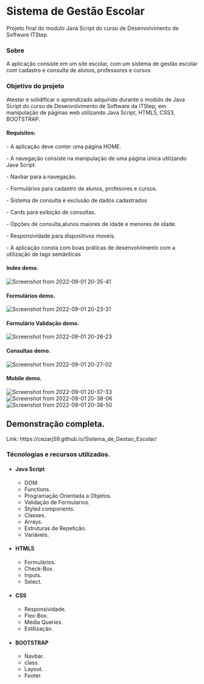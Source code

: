 # Sistema de Gestão Escolar

Projeto final do modúlo Java Script do curso de Desenvolvimento de Software ITStep.

<h3>Sobre</h3>
<p>A aplicação consiste em um site escolar, com um sistema de gestão escolar com cadastro e consulta de alunos, professores e cursos</p>

<h3>Objetivo do projeto</h3>

<p>Atestar e solidificar o aprendizado adquirido durante o modúlo de Java Script do curso de Desenvolvimento de Software da ITStep, em manipulação de páginas web utilizando Java Script, HTML5, CSS3, BOOTSTRAP.</p>

<h4>Requisitos:</h4>
<p>- A aplicação deve conter uma página HOME.</p>
<p>- A navegação consiste na manipulação de uma página única utilizando Java Script.</p>
<p>- Navbar para a navegação.</p>
<p>- Formulários para cadastro de alunos, profesores e cursos.</p>
<p>- Sistema de consulta e exclusão de dados cadastrados</p>
<p>- Cards para exibição de consultas.</p>
<p>- Opções de consulta,alunos maiores de idade e menores de idade.</p>
<p>- Responsividade para dispositivos moveis.</p>
<p>- A aplicação consta com boas práticas de desenvolvimento com a utilização de tags semânticas</p>

<h4>Index demo.</h4>

![Screenshot from 2022-09-01 20-35-41](https://user-images.githubusercontent.com/78119622/188029897-f242c0b7-1455-472b-8b54-d00326645c0f.png)

<h4>Formulários demo.</h4>

![Screenshot from 2022-09-01 20-23-31](https://user-images.githubusercontent.com/78119622/188029759-727ed235-332f-42eb-a73c-e32d1d485bf3.png)

<h4>Formulário Validação demo.</h4>

![Screenshot from 2022-09-01 20-26-23](https://user-images.githubusercontent.com/78119622/188029599-e1cfcb27-23a6-4ce5-abbe-88055a504941.png)

<h4>Consultas demo.</h4>

![Screenshot from 2022-09-01 20-27-02](https://user-images.githubusercontent.com/78119622/188029543-7b0e9d59-e891-4cff-a78f-7a87e87ab0e5.png)

<h4>Mobile demo.</h4>

![Screenshot from 2022-09-01 20-37-33](https://user-images.githubusercontent.com/78119622/188030509-e57634ab-da6a-4e20-85d3-f7fd187a1bcd.png)
![Screenshot from 2022-09-01 20-38-06](https://user-images.githubusercontent.com/78119622/188030511-c2ca7fa5-eca0-42f3-af04-6935390976c0.png)
![Screenshot from 2022-09-01 20-38-50](https://user-images.githubusercontent.com/78119622/188030512-6c658492-f138-4197-b9fd-d2d6bc3be8d4.png)




<h2>Demonstração completa.</h2> Link: https://cezarj59.github.io/Sistema_de_Gestao_Escolar/

<h3>Técnologias e recursos utilizados.</h3>
<ul>
<li><h4>Java Script</h4>
      <ul>
          <li>DOM.</li>
          <li>Functions.</li>
          <li>Programação Orientada a Objetos.</li>
          <li>Validação de Formularios.</li>
          <li>Styled components.</li>
          <li>Classes.</li>
          <li>Arrays.</li>
          <li>Estruturas de Repetição.</li>
          <li>Variáveis.</li>
      </ul>
  </li>
  <li><h4>HTML5</h4>
      <ul>
          <li>Formulários.</li>
          <li>Check-Box.</li>
          <li>Inputs.</li>
          <li>Select.</li>
      </ul>
  <li><h4>CSS</h4>
       <ul>
          <li>Responsividade.</li>
          <li>Flex-Box.</li>
          <li>Media Queries.</li>
          <li>Estilização.</li>    
      </ul>
  </li>
  <li><h4>BOOTSTRAP</h4>
      <ul>
          <li>Navbar.</li>
          <li>class.</li>
          <li>Layout.</li>
          <li>Footer.</li>
      </ul>
  </li>
<ul>